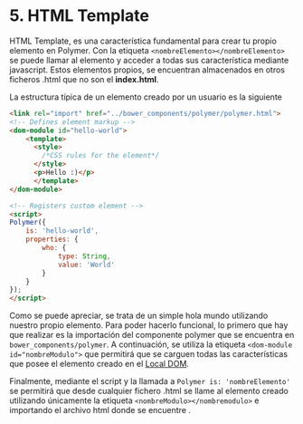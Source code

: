 # 5. HTML Template

HTML Template, es una característica fundamental para crear tu propio elemento en Polymer. Con la etiqueta `<nombreElemento></nombreElemento>` se puede llamar al elemento y acceder a todas sus característica mediante javascript. Estos elementos propios, se encuentran almacenados en otros ficheros .html que no son el **index.html**.

La estructura típica de un elemento creado por un usuario es la siguiente

```html
<link rel="import" href="../bower_components/polymer/polymer.html">
<!-- Defines element markup -->
<dom-module id="hello-world">
    <template>
      <style>
        /*CSS rules for the element*/
      </style>
      <p>Hello :)</p>
      </template>
</dom-module>

<!-- Registers custom element -->
<script>
Polymer({
    is: 'hello-world',
    properties: {
        who: {
            type: String,
            value: 'World'
        }
    }
});
</script>
```

Como se puede apreciar, se trata de un simple hola mundo utilizando nuestro propio elemento. Para poder hacerlo funcional, lo primero que hay que realizar es la importación del componente polymer que se encuentra en `bower_components/polymer`. A continuación, se utiliza  la etiqueta `<dom-module id="nombreModulo">` que permitirá que se carguen todas las características que posee el elemento creado en el [Local DOM](./localDom.md).

Finalmente, mediante el script y la llamada a `Polymer is: 'nombreElemento'` se permitirá que desde cualquier fichero .html se llame al elemento creado utilizando únicamente la etiqueta  `<nombreModulo></nombremodulo>`  e importando el archivo html donde se encuentre .
